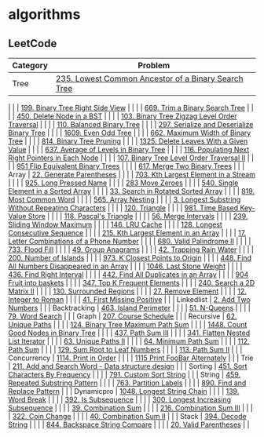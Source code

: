 # algorithms

## LeetCode

| Category     | Problem                                                                                                      |
|--------------|--------------------------------------------------------------------------------------------------------------|
| Tree         | [235. Lowest Common Ancestor of a Binary Search Tree](./src/main/java/org/sean/tree/Lca.java)                |
|
|              | [199. Binary Tree Right Side View](./src/main/java/org/sean/tree/BinaryTreeRightSide.java)                   |
|
|              | [669. Trim a Binary Search Tree](./src/main/java/org/sean/tree/BinarySearchTreeTrimmer.java)                 |
|
|              | [450. Delete Node in a BST](./src/main/java/org/sean/tree/BinarySearchTreeTrimmer.java)                      |
|
|              | [103. Binary Tree Zigzag Level Order Traversal](./src/main/java/org/sean/tree/ZigzagTraversal.java)          |
|
|              | [110. Balanced Binary Tree](./src/main/java/org/sean/tree/BalancedBinaryTree.java)                           |
|
|              | [297. Serialize and Deserialize Binary Tree](./src/main/java/org/sean/tree/TreeSerializer.java)              |
|
|              | [1609. Even Odd Tree](./src/main/java/org/sean/tree/EvenOddTree.java)                                        |
|
|              | [662. Maximum Width of Binary Tree](./src/main/java/org/sean/tree/MaxWidthBinaryTree.java)                   |
|
|              | [814. Binary Tree Pruning](./src/main/java/org/sean/tree/BinaryTreePruner.java)                              |
|
|              | [1325. Delete Leaves With a Given Value](./src/main/java/org/sean/tree/NodeCleaner.java)                     |
|
|              | [637. Average of Levels in Binary Tree](./src/main/java/org/sean/tree/AvgLevelResolver.java)                 |
|
|              | [116. Populating Next Right Pointers in Each Node](./src/main/java/org/sean/tree/RightPointerBuilder.java)   |
|
|              | [107. Binary Tree Level Order Traversal II](./src/main/java/org/sean/tree/LevelTraversalSolution.java)       |
|
|              | [951 Flip Equivalent Binary Trees](./src/main/java/org/sean/tree/FlipEquivalentTree.java)                    |
|
|              | [617. Merge Two Binary Trees](./src/main/java/org/sean/tree/TreeMerger.java)                                 |
|
| Array        | [22. Generate Parentheses](./src/main/java/org/sean/array/ParenthesesGenerator.java)                         |
|
|              | [703. Kth Largest Element in a Stream](./src/main/java/org/sean/array/KthStreamLargest.java)                 |
|
|              | [925. Long Pressed Name](./src/main/java/org/sean/array/LongPressedName.java)                                |
|
|              | [283 Move Zeroes](./src/main/java/org/sean/array/ZeroesMover.java)                                           |
|
|              | [540. Single Element in a Sorted Array](./src/main/java/org/sean/array/SingleElemFinder.java)                |
|
|              | [33. Search in Rotated Sorted Array](./src/main/java/org/sean/array/ArraySearch.java)                        |
|
|              | [819. Most Common Word](./src/main/java/org/sean/array/CommonWordsCounter.java)                              |
|
|              | [565. Array Nesting](./src/main/java/org/sean/array/NestingArray.java)                                       |
|
|              | [3. Longest Substring Without Repeating Characters](./src/main/java/org/sean/array/LongestSubstrFinder.java) |
|
|              | [120. Triangle](./src/main/java/org/sean/array/Triangle.java)                                                |
|
|              | [981. Time Based Key-Value Store](./src/main/java/org/sean/array/TimeMap.java)                               |
|
|              | [118. Pascal's Triangle](./src/main/java/org/sean/array/PascalTriangle.java)                                 |
|
|              | [56. Merge Intervals](./src/main/java/org/sean/array/IntervalMerger.java)                                    |
|
|              | [239. Sliding Window Maximum](./src/main/java/org/sean/array/SlidingWindowMax.java)                          |
|
|              | [146. LRU Cache](./src/main/java/org/sean/array/LRUCache.java)                                               |
|
|              | [128. Longest Consecutive Sequence](./src/main/java/org/sean/array/ConsecutiveSequenceFinder.java)           |
|
|              | [215. Kth Largest Element in an Array](./src/main/java/org/sean/array/KthLargestFinder.java)                 |
|
|              | [17. Letter Combinations of a Phone Number](./src/main/java/org/sean/array/LetterCombinationFinder.java)     |
|
|              | [680. Valid Palindrome II](./src/main/java/org/sean/array/PalindromeValidator.java)                          |
|
|              | [733. Flood Fill](./src/main/java/org/sean/array/ImageFloodFill.java)                                        |
|
|              | [49. Group Anagrams](./src/main/java/org/sean/array/AnagramSorter.java)                                      |
|
|              | [42. Trapping Rain Water](./src/main/java/org/sean/array/WaterBar.java)                                      |
|
|              | [200. Number of Islands](./src/main/java/org/sean/array/IslandCounter.java)                                  |
|
|              | [973. K Closest Points to Origin](./src/main/java/org/sean/array/KClosestPoints.java)                        |
|
|              | [448. Find All Numbers Disappeared in an Array](./src/main/java/org/sean/array/ElementFinder.java)           |
|
|              | [1046. Last Stone Weight](./src/main/java/org/sean/array/StoneWeightResolver.java)                           |
|
|              | [436. Find Right Interval](./src/main/java/org/sean/array/RightIntervalFinder.java)                          |
|
|              | [442. Find All Duplicates in an Array](./src/main/java/org/sean/array/DuplicatesFinder.java)                 |
|
|              | [904 Fruit into baskets](./src/main/java/org/sean/array/FruitCounter.java)                                   |
|
|              | [347. Top K Frequent Elements](./src/main/java/org/sean/array/FrequentElemFinder.java)                       |
|
|              | [240. Search a 2D Matrix II](./src/main/java/org/sean/array/MatrixSearcher2.java)                            |
|
|              | [130. Surrounded Regions](./src/main/java/org/sean/array/RegionDetector.java)                                |
|
|              | [27. Remove Element](./src/main/java/org/sean/array/ElementRemoval.java)                                     |
|
|              | [12. Integer to Roman](./src/main/java/org/sean/array/IntRomanConverter.java)                                |
|
|              | [41. First Missing Positive](./src/main/java/org/sean/array/MissingPositiveFinder.java)                      |
|
| Linkedlist   | [2. Add Two Numbers](./src/main/java/org/sean/linkedlist/NumAdder.java)                                      |
|
| Backtracking | [463. Island Perimeter](./src/main/java/org/sean/backtracking/IslandPerimeterCalculator.java)                |
|
|              | [51. N-Queens](./src/main/java/org/sean/backtracking/NQueens.java)                                           |
|
|              | [79. Word Search](./src/main/java/org/sean/backtracking/WordSearcher.java)                                   |
|
| Graph        | [207. Course Schedule](./src/main/java/org/sean/graph/CourseSchedule.java)                                   |
|
| Recursive    | [62. Unique Paths](./src/main/java/org/sean/recursive/UniquePaths.java)                                      |
|
|              | [124. Binary Tree Maximum Path Sum](./src/main/java/org/sean/recursive/MaxPathCalculator.java)               |
|
|              | [1448. Count Good Nodes in Binary Tree](./src/main/java/org/sean/recursive/GoodNodeCounter.java)             |
|
|              | [437. Path Sum III](./src/main/java/org/sean/recursive/PathSumCounter.java)                                  |
|
|              | [341. Flatten Nested List Iterator](./src/main/java/org/sean/recursive/NestedIterator.java)                  |
|
|              | [63. Unique Paths II](./src/main/java/org/sean/recursive/UniquePaths2.java)                                  |
|
|              | [64. Minimum Path Sum](./src/main/java/org/sean/recursive/MinPathFinder.java)                                |
|
|              | [112. Path Sum](./src/main/java/org/sean/recursive/RootLeafPathFinder.java)                                  |
|
|              | [129. Sum Root to Leaf Numbers](./src/main/java/org/sean/recursive/RootLeafPathCalculator.java)              |
|
|              | [113. Path Sum II](./src/main/java/org/sean/recursive/RootLeafSumPathFinder.java)                            |
|
| Concurrency  | [1114. Print in Order](./src/main/java/org/sean/concurrency/OrderPrinter.java)                               |
|
|              | [1115 Print FooBar Alternately](./src/main/java/org/sean/concurrency/FooBar.java)                            |
|
| Trie         | [211. Add and Search Word - Data structure design](./src/main/java/org/sean/trie/Trie.java)                  |
|
| Sorting      | [451. Sort Characters By Frequency](./src/main/java/org/sean/sorting/FrequencySort.java)                     |
|
|              | [791. Custom Sort String](./src/main/java/org/sean/sorting/CustomSort.java)                                  |
|
| String       | [459. Repeated Substring Pattern](./src/main/java/org/sean/string/RepeatedSubstrFinder.java)                 |
|
|              | [763. Partition Labels](./src/main/java/org/sean/string/LabelPartition.java)                                 |
|
|              | [890. Find and Replace Pattern](./src/main/java/org/sean/string/PatternFinder.java)                          |
|
| Dynamicpro   | [1048. Longest String Chain](./src/main/java/org/sean/dynamicpro/LongestStringChain.java)                    |
|
|              | [139. Word Break](./src/main/java/org/sean/dynamicpro/WordBreak.java)                                        |
|
|              | [392. Is Subsequence](./src/main/java/org/sean/dynamicpro/SubsequenceChecker.java)                           |
|
|              | [300. Longest Increasing Subsequence](./src/main/java/org/sean/dynamicpro/Lis.java)                          |
|
|              | [39. Combination Sum](./src/main/java/org/sean/dynamicpro/CombinationSum.java)                               |
|
|              | [216. Combination Sum III](./src/main/java/org/sean/dynamicpro/CombinationSum3.java)                         |
|
|              | [322. Coin Change](./src/main/java/org/sean/dynamicpro/CoinExchanger.java)                                   |
|
|              | [40. Combination Sum II](./src/main/java/org/sean/dynamicpro/CombinationSum2.java)                           |
|
| Stack        | [394. Decode String](./src/main/java/org/sean/stack/StringDecoder.java)                                      |
|
|              | [844. Backspace String Compare](./src/main/java/org/sean/stack/BackspaceStr.java)                            |
|
|              | [20. Valid Parentheses](./src/main/java/org/sean/stack/ParenthesesValidator.java)                            |
|
